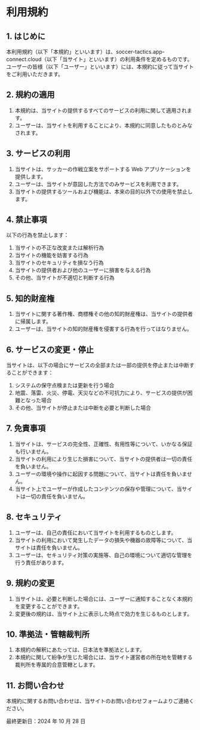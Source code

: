 # 利用規約

## 1. はじめに

本利用規約（以下「本規約」といいます）は、soccer-tactics.app-connect.cloud（以下「当サイト」といいます）の利用条件を定めるものです。ユーザーの皆様（以下「ユーザー」といいます）には、本規約に従って当サイトをご利用いただきます。

## 2. 規約の適用

1. 本規約は、当サイトの提供するすべてのサービスの利用に関して適用されます。
2. ユーザーは、当サイトを利用することにより、本規約に同意したものとみなされます。

## 3. サービスの利用

1. 当サイトは、サッカーの作戦立案をサポートする Web アプリケーションを提供します。
2. ユーザーは、当サイトが意図した方法でのみサービスを利用できます。
3. 当サイトの提供するツールおよび機能は、本来の目的以外での使用を禁止します。

## 4. 禁止事項

以下の行為を禁止します：

1. 当サイトの不正な改変または解析行為
2. 当サイトの機能を妨害する行為
3. 当サイトのセキュリティを損なう行為
4. 当サイトの提供者および他のユーザーに損害を与える行為
5. その他、当サイトが不適切と判断する行為

## 5. 知的財産権

1. 当サイトに関する著作権、商標権その他の知的財産権は、当サイトの提供者に帰属します。
2. ユーザーは、当サイトの知的財産権を侵害する行為を行ってはなりません。

## 6. サービスの変更・停止

当サイトは、以下の場合にサービスの全部または一部の提供を停止または中断することができます：

1. システムの保守点検または更新を行う場合
2. 地震、落雷、火災、停電、天災などの不可抗力により、サービスの提供が困難となった場合
3. その他、当サイトが停止または中断を必要と判断した場合

## 7. 免責事項

1. 当サイトは、サービスの完全性、正確性、有用性等について、いかなる保証も行いません。
2. 当サイトの利用により生じた損害について、当サイトの提供者は一切の責任を負いません。
3. ユーザーの環境や操作に起因する問題について、当サイトは責任を負いません。
4. 当サイト上でユーザーが作成したコンテンツの保存や管理について、当サイトは一切の責任を負いません。

## 8. セキュリティ

1. ユーザーは、自己の責任において当サイトを利用するものとします。
2. 当サイトの利用において発生したデータの損失や機器の故障等について、当サイトは責任を負いません。
3. ユーザーは、セキュリティ対策の実施等、自己の環境について適切な管理を行う責任があります。

## 9. 規約の変更

1. 当サイトは、必要と判断した場合には、ユーザーに通知することなく本規約を変更することができます。
2. 変更後の規約は、当サイト上に表示した時点で効力を生じるものとします。

## 10. 準拠法・管轄裁判所

1. 本規約の解釈にあたっては、日本法を準拠法とします。
2. 本規約に関して紛争が生じた場合には、当サイト運営者の所在地を管轄する裁判所を専属的合意管轄とします。

## 11. お問い合わせ

本規約に関するお問い合わせは、当サイトのお問い合わせフォームよりご連絡ください。

最終更新日：2024 年 10 月 28 日

